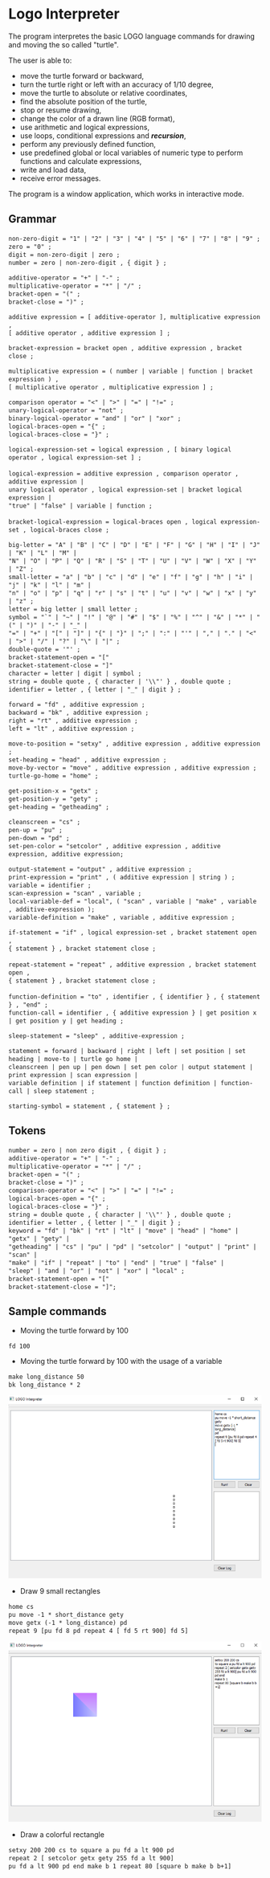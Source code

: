 # Logo Interpreter

The program interpretes the basic LOGO language commands for drawing and moving the so called "turtle".

The user is able to:
* move the turtle forward or backward,
* turn the turtle right or left with an accuracy of 1/10 degree,
* move the turtle to absolute or relative coordinates,
* find the absolute position of the turtle,
* stop or resume drawing,
* change the color of a drawn line (RGB format),
* use arithmetic and logical expressions,
* use loops, conditional expressions and ***recursion***,
* perform any previously defined function,
* use predefined global or local variables of numeric type to perform functions and calculate expressions,
* write and load data,
* receive error messages.

The program is a window application, which works in interactive mode. 

## Grammar

```
non-zero-digit = "1" | "2" | "3" | "4" | "5" | "6" | "7" | "8" | "9" ;
zero = "0" ;
digit = non-zero-digit | zero ;
number = zero | non-zero-digit , { digit } ;
```

```
additive-operator = "+" | "-" ;
multiplicative-operator = "*" | "/" ;
bracket-open = "(" ;
bracket-close = ")" ;
```

```
additive expression = [ additive-operator ], multiplicative expression , 
[ additive operator , additive expression ] ;
```

```
bracket-expression = bracket open , additive expression , bracket close ;
```

```
multiplicative expression = ( number | variable | function | bracket expression ) , 
[ multiplicative operator , multiplicative expression ] ;
```

```
comparison operator = "<" | ">" | "=" | "!=" ;
unary-logical-operator = "not" ;
binary-logical-operator = "and" | "or" | "xor" ;
logical-braces-open = "{" ;
logical-braces-close = "}" ;
```

```
logical-expression-set = logical expression , [ binary logical operator , logical expression-set ] ;

logical-expression = additive expression , comparison operator , additive expression | 
unary logical operator , logical expression-set | bracket logical expression |
"true" | "false" | variable | function ;

bracket-logical-expression = logical-braces open , logical expression-set , logical-braces close ;
```
```
big-letter = "A" | "B" | "C" | "D" | "E" | "F" | "G" | "H" | "I" | "J" | "K" | "L" | "M" | 
"N" | "O" | "P" | "Q" | "R" | "S" | "T" | "U" | "V" | "W" | "X" | "Y" | "Z" ;
small-letter = "a" | "b" | "c" | "d" | "e" | "f" | "g" | "h" | "i" | "j" | "k" | "l" | "m" | 
"n" | "o" | "p" | "q" | "r" | "s" | "t" | "u" | "v" | "w" | "x" | "y" | "z" ;
letter = big letter | small letter ;
symbol = "`" | "~" | "!" | "@" | "#" | "$" | "%" | "^" | "&" | "*" | "(" | ")" | "-" | "_" | 
"=" | "+" | "[" | "]" | "{" | "}" | ";" | ":" | "'" | "," | "." | "<" | ">" | "/" | "?" | "\" | "|" ;
double-quote = '"' ;
bracket-statement-open = "["
bracket-statement-close = "]" 
character = letter | digit | symbol ;
string = double quote , { character | '\\"' } , double quote ;
identifier = letter , { letter | "_" | digit } ;
```

```
forward = "fd" , additive expression ;
backward = "bk" , additive expression ;
right = "rt" , additive expression ;
left = "lt" , additive expression ;
```

```
move-to-position = "setxy" , additive expression , additive expression ;
set-heading = "head" , additive expression ;
move-by-vector = "move" , additive expression , additive expression ;
turtle-go-home = "home" ;
```

```
get-position-x = "getx" ;
get-position-y = "gety" ;
get-heading = "getheading" ;
```

```
cleanscreen = "cs" ;
pen-up = "pu" ;
pen-down = "pd" ;
set-pen-color = "setcolor" , additive expression , additive expression, additive expression;
```

```
output-statement = "output" , additive expression ;
print-expression = "print" , ( additive expression | string ) ;
variable = identifier ;
scan-expression = "scan" , variable ;
local-variable-def = "local", ( "scan" , variable | "make" , variable , additive-expression );
variable-definition = "make" , variable , additive expression ;
```

```
if-statement = "if" , logical expression-set , bracket statement open , 
{ statement } , bracket statement close ;

repeat-statement = "repeat" , additive expression , bracket statement open , 
{ statement } , bracket statement close ;

function-definition = "to" , identifier , { identifier } , { statement } , "end" ;
function-call = identifier , { additive expression } | get position x | get position y | get heading ;
```

```
sleep-statement = "sleep" , additive-expression ;
```

```
statement = forward | backward | right | left | set position | set heading | move-to | turtle go home | 
cleanscreen | pen up | pen down | set pen color | output statement | print expression | scan expression | 
variable definition | if statement | function definition | function-call | sleep statement ;
```

```
starting-symbol = statement , { statement } ;
```

## Tokens

```
number = zero | non zero digit , { digit } ;
additive-operator = "+" | "-" ;
multiplicative-operator = "*" | "/" ;
bracket-open = "(" ;
bracket-close = ")" ;
comparison-operator = "<" | ">" | "=" | "!=" ;
logical-braces-open = "{" ;
logical-braces-close = "}" ;
string = double quote , { character | '\\"' } , double quote ;
identifier = letter , { letter | "_" | digit } ;
keyword = "fd" | "bk" | "rt" | "lt" | "move" | "head" | "home" | "getx" | "gety" | 
"getheading" | "cs" | "pu" | "pd" | "setcolor" | "output" | "print" | "scan" | 
"make" | "if" | "repeat" | "to" | "end" | "true" | "false" | 
"sleep" | "and | "or" | "not" | "xor" | "local" ;
bracket-statement-open = "["
bracket-statement-close = "]";
```

## Sample commands

* Moving the turtle forward by 100 
```
fd 100
```

* Moving the turtle forward by 100 with the usage of a variable
```
make long_distance 50
bk long_distance * 2
```

![Rectangle](additional/Logo_rectangle_line.PNG)
* Draw 9 small rectangles
```
home cs
pu move -1 * short_distance gety
move getx (-1 * long_distance) pd
repeat 9 [pu fd 8 pd repeat 4 [ fd 5 rt 900] fd 5]
```

![Rectangle](additional/Logo_rectangle.PNG)
* Draw a colorful rectangle
```
setxy 200 200 cs to square a pu fd a lt 900 pd 
repeat 2 [ setcolor getx gety 255 fd a lt 900] 
pu fd a lt 900 pd end make b 1 repeat 80 [square b make b b+1]
```
